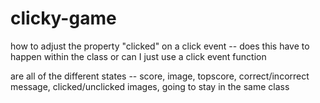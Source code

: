 # clicky-game


how to adjust the property "clicked" on a click event -- does this have to happen within the class or can I just use a click event function 

are all of the different states -- score, image, topscore, correct/incorrect message, clicked/unclicked images, going to stay in the same class 